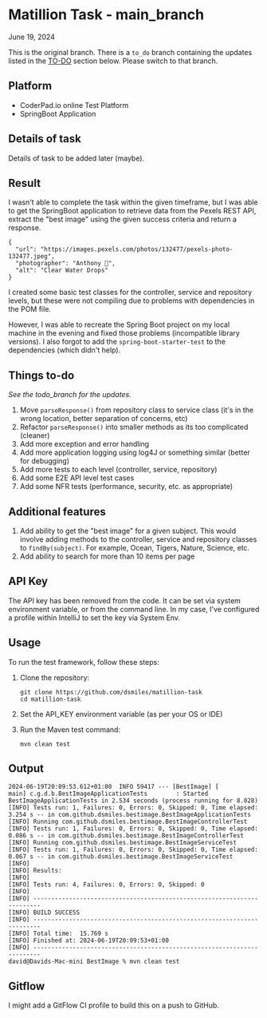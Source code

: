 # Matillion Task - main_branch
June 19, 2024

This is the original branch. There is a `to_do` branch containing the updates listed in the [TO-DO](#things-to-do) section below. Please switch to that branch.

## Platform
- CoderPad.io online Test Platform
- SpringBoot Application

## Details of task
Details of task to be added later (maybe).

## Result
I wasn't able to complete the task within the given timeframe, but I was able to get the SpringBoot application to retrieve data from the Pexels REST API, extract the "best image" using the given success criteria and return a response.

```http response
{
  "url": "https://images.pexels.com/photos/132477/pexels-photo-132477.jpeg",
  "photographer": "Anthony 🙂",
  "alt": "Clear Water Drops"
}
```

I created some basic test classes for the controller, service and repository levels, but these were not compiling due to problems with dependencies in the POM file.

However, I was able to recreate the Spring Boot project on my local machine in the evening and fixed those problems (incompatible library versions). I also forgot to add the `spring-boot-starter-test` to the dependencies (which didn't help).

## Things to-do
_See the todo_branch for the updates._
1. Move `parseResponse()` from repository class to service class (it's in the wrong location, better separation of concerns, etc)
2. Refactor `parseResponse()` into smaller methods as its too complicated (cleaner)
3. Add more exception and error handling
4. Add more application logging using log4J or something similar (better for debugging)
5. Add more tests to each level (controller, service, repository)
6. Add some E2E API level test cases
7. Add some NFR tests (performance, security, etc. as appropriate)

## Additional features
1. Add ability to get the "best image" for a given subject. This would involve adding methods to the controller, service and repository classes to `findBy(subject)`. For example, Ocean, Tigers, Nature, Science, etc.
2. Add ability to search for more than 10 items per page

## API Key
The API key has been removed from the code. It can be set via system environment variable, or from the command line. In my case, I've configured a profile within IntelliJ to set the key via System Env.

## Usage

To run the test framework, follow these steps:

1. Clone the repository:
    ```
    git clone https://github.com/dsmiles/matillion-task
    cd matillion-task
    ```

2. Set the API_KEY environment variable (as per your OS or IDE)


3. Run the Maven test command:
    ```
    mvn clean test
    ```

## Output

```console
2024-06-19T20:09:53.612+01:00  INFO 59417 --- [BestImage] [           main] c.g.d.b.BestImageApplicationTests        : Started BestImageApplicationTests in 2.534 seconds (process running for 8.028)
[INFO] Tests run: 1, Failures: 0, Errors: 0, Skipped: 0, Time elapsed: 3.254 s -- in com.github.dsmiles.bestimage.BestImageApplicationTests
[INFO] Running com.github.dsmiles.bestimage.BestImageControllerTest
[INFO] Tests run: 1, Failures: 0, Errors: 0, Skipped: 0, Time elapsed: 0.086 s -- in com.github.dsmiles.bestimage.BestImageControllerTest
[INFO] Running com.github.dsmiles.bestimage.BestImageServiceTest
[INFO] Tests run: 1, Failures: 0, Errors: 0, Skipped: 0, Time elapsed: 0.067 s -- in com.github.dsmiles.bestimage.BestImageServiceTest
[INFO] 
[INFO] Results:
[INFO] 
[INFO] Tests run: 4, Failures: 0, Errors: 0, Skipped: 0
[INFO] 
[INFO] ------------------------------------------------------------------------
[INFO] BUILD SUCCESS
[INFO] ------------------------------------------------------------------------
[INFO] Total time:  15.769 s
[INFO] Finished at: 2024-06-19T20:09:53+01:00
[INFO] ------------------------------------------------------------------------
david@Davids-Mac-mini BestImage % mvn clean test
```

## Gitflow
I might add a GitFlow CI profile to build this on a push to GitHub.